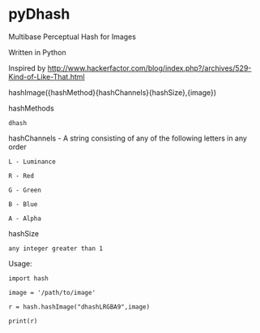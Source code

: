 # pyDhash

Multibase Perceptual Hash for Images

Written in Python

Inspired by http://www.hackerfactor.com/blog/index.php?/archives/529-Kind-of-Like-That.html

hashImage({hashMethod}{hashChannels}{hashSize},{image})

hashMethods
    
    dhash
  
hashChannels - A string consisting of any of the following letters in any order
    
    L - Luminance
    
    R - Red
    
    G - Green
    
    B - Blue
    
    A - Alpha
  
hashSize
    
    any integer greater than 1
 
Usage:

    import hash
    
    image = '/path/to/image'
    
    r = hash.hashImage("dhashLRGBA9",image)
    
    print(r)
